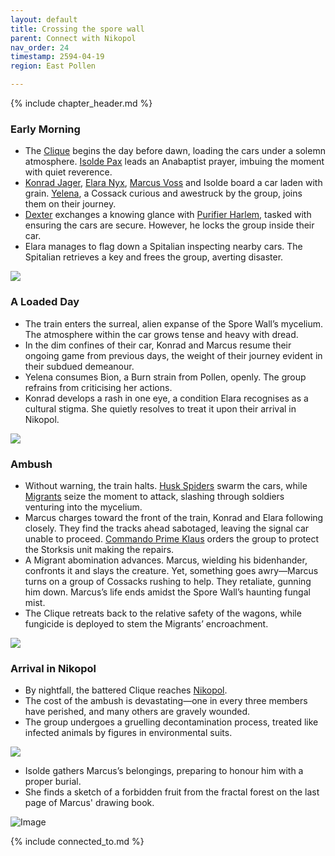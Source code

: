 ```yaml
---
layout: default
title: Crossing the spore wall
parent: Connect with Nikopol
nav_order: 24
timestamp: 2594-04-19
region: East Pollen

---
```


{% include chapter_header.md %}

### Early Morning

- The [Clique](../../people/ProtectorateClique/index.md) begins the day before dawn, loading the cars under a solemn atmosphere. [Isolde Pax](../../people/ProtectorateClique/IsoldePax.md) leads an Anabaptist prayer, imbuing the moment with quiet reverence.
- [Konrad Jager](../../people/ProtectorateClique/KonradJager.md), [Elara Nyx](../../people/ProtectorateClique/ElaraNyx.md), [Marcus Voss](../../people/ProtectorateClique/MarcusVoss.md) and Isolde board a car laden with grain. [Yelena](../../people/ProtectorateClique/Yelena.md), a Cossack curious and awestruck by the group, joins them on their journey.
- [Dexter](../../people/ProtectorateClique/Dexter.md) exchanges a knowing glance with [Purifier Harlem](../../people/ProtectorateClique/PurifierHarlem.md), tasked with ensuring the cars are secure. However, he locks the group inside their car.
- Elara manages to flag down a Spitalian inspecting nearby cars. The Spitalian retrieves a key and frees the group, averting disaster.

![](https://i.imgur.com/AJau74H.png)


### A Loaded Day

- The train enters the surreal, alien expanse of the Spore Wall’s mycelium. The atmosphere within the car grows tense and heavy with dread.
- In the dim confines of their car, Konrad and Marcus resume their ongoing game from previous days, the weight of their journey evident in their subdued demeanour.
- Yelena consumes Bion, a Burn strain from Pollen, openly. The group refrains from criticising her actions.
- Konrad develops a rash in one eye, a condition Elara recognises as a cultural stigma. She quietly resolves to treat it upon their arrival in Nikopol.

![](https://i.imgur.com/y6veORA.png)

### Ambush

- Without warning, the train halts. [Husk Spiders](../../creatures/HuskSpiderSwarm.md) swarm the cars, while [Migrants](../../creatures/Migrants.md) seize the moment to attack, slashing through soldiers venturing into the mycelium.
- Marcus charges toward the front of the train, Konrad and Elara following closely. They find the tracks ahead sabotaged, leaving the signal car unable to proceed. [Commando Prime Klaus](../../people/ProtectorateClique/ComPrimeKlaus.md) orders the group to protect the Storksis unit making the repairs.
- A Migrant abomination advances. Marcus, wielding his bidenhander, confronts it and slays the creature. Yet, something goes awry—Marcus turns on a group of Cossacks rushing to help. They retaliate, gunning him down. Marcus’s life ends amidst the Spore Wall’s haunting fungal mist.
- The Clique retreats back to the relative safety of the wagons, while fungicide is deployed to stem the Migrants’ encroachment.

![](https://i.imgur.com/uhR0dDu.png)

### Arrival in Nikopol

- By nightfall, the battered Clique reaches [Nikopol](../../locations/Nikopol.md).
- The cost of the ambush is devastating—one in every three members have perished, and many others are gravely wounded.
- The group undergoes a gruelling decontamination process, treated like infected animals by figures in environmental suits.

![](https://i.imgur.com/AWhbSlB.png)

- Isolde gathers Marcus’s belongings, preparing to honour him with a proper burial.
- She finds a sketch of a forbidden fruit from the fractal forest on the last page of Marcus' drawing book.

![Image](https://i.imgur.com/rCWcUHA.png)

{% include connected_to.md %}
